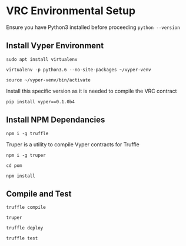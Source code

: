 # VRC Environmental Setup

Ensure you have Python3 installed before proceeding `python --version`

## Install Vyper Environment

`sudo apt install virtualenv`

`virtualenv -p python3.6 --no-site-packages ~/vyper-venv`

`source ~/vyper-venv/bin/activate`

Install this specific version as it is needed to compile the VRC contract

`pip install vyper==0.1.0b4`

## Install NPM Dependancies
`npm i -g truffle`

Truper is a utility to compile Vyper contracts for Truffle

`npm i -g truper`

`cd pom`

`npm install`

## Compile and Test
`truffle compile`

`truper`

`truffle deploy`

`truffle test`
